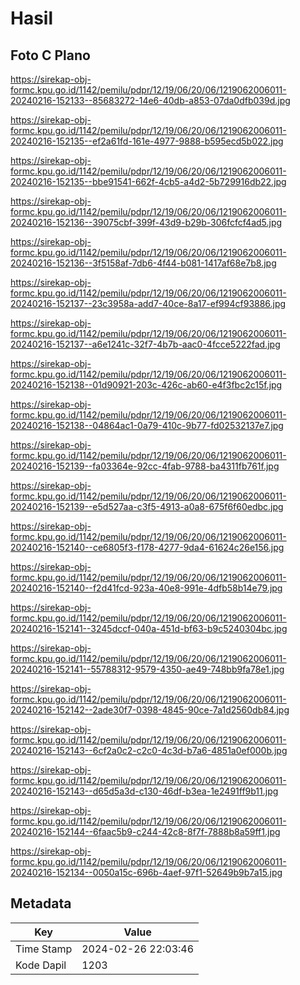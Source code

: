 # Hasil

## Foto C Plano

https://sirekap-obj-formc.kpu.go.id/1142/pemilu/pdpr/12/19/06/20/06/1219062006011-20240216-152133--85683272-14e6-40db-a853-07da0dfb039d.jpg

https://sirekap-obj-formc.kpu.go.id/1142/pemilu/pdpr/12/19/06/20/06/1219062006011-20240216-152135--ef2a61fd-161e-4977-9888-b595ecd5b022.jpg

https://sirekap-obj-formc.kpu.go.id/1142/pemilu/pdpr/12/19/06/20/06/1219062006011-20240216-152135--bbe91541-662f-4cb5-a4d2-5b729916db22.jpg

https://sirekap-obj-formc.kpu.go.id/1142/pemilu/pdpr/12/19/06/20/06/1219062006011-20240216-152136--39075cbf-399f-43d9-b29b-306fcfcf4ad5.jpg

https://sirekap-obj-formc.kpu.go.id/1142/pemilu/pdpr/12/19/06/20/06/1219062006011-20240216-152136--3f5158af-7db6-4f44-b081-1417af68e7b8.jpg

https://sirekap-obj-formc.kpu.go.id/1142/pemilu/pdpr/12/19/06/20/06/1219062006011-20240216-152137--23c3958a-add7-40ce-8a17-ef994cf93886.jpg

https://sirekap-obj-formc.kpu.go.id/1142/pemilu/pdpr/12/19/06/20/06/1219062006011-20240216-152137--a6e1241c-32f7-4b7b-aac0-4fcce5222fad.jpg

https://sirekap-obj-formc.kpu.go.id/1142/pemilu/pdpr/12/19/06/20/06/1219062006011-20240216-152138--01d90921-203c-426c-ab60-e4f3fbc2c15f.jpg

https://sirekap-obj-formc.kpu.go.id/1142/pemilu/pdpr/12/19/06/20/06/1219062006011-20240216-152138--04864ac1-0a79-410c-9b77-fd02532137e7.jpg

https://sirekap-obj-formc.kpu.go.id/1142/pemilu/pdpr/12/19/06/20/06/1219062006011-20240216-152139--fa03364e-92cc-4fab-9788-ba4311fb761f.jpg

https://sirekap-obj-formc.kpu.go.id/1142/pemilu/pdpr/12/19/06/20/06/1219062006011-20240216-152139--e5d527aa-c3f5-4913-a0a8-675f6f60edbc.jpg

https://sirekap-obj-formc.kpu.go.id/1142/pemilu/pdpr/12/19/06/20/06/1219062006011-20240216-152140--ce6805f3-f178-4277-9da4-61624c26e156.jpg

https://sirekap-obj-formc.kpu.go.id/1142/pemilu/pdpr/12/19/06/20/06/1219062006011-20240216-152140--f2d41fcd-923a-40e8-991e-4dfb58b14e79.jpg

https://sirekap-obj-formc.kpu.go.id/1142/pemilu/pdpr/12/19/06/20/06/1219062006011-20240216-152141--3245dccf-040a-451d-bf63-b9c5240304bc.jpg

https://sirekap-obj-formc.kpu.go.id/1142/pemilu/pdpr/12/19/06/20/06/1219062006011-20240216-152141--55788312-9579-4350-ae49-748bb9fa78e1.jpg

https://sirekap-obj-formc.kpu.go.id/1142/pemilu/pdpr/12/19/06/20/06/1219062006011-20240216-152142--2ade30f7-0398-4845-90ce-7a1d2560db84.jpg

https://sirekap-obj-formc.kpu.go.id/1142/pemilu/pdpr/12/19/06/20/06/1219062006011-20240216-152143--6cf2a0c2-c2c0-4c3d-b7a6-4851a0ef000b.jpg

https://sirekap-obj-formc.kpu.go.id/1142/pemilu/pdpr/12/19/06/20/06/1219062006011-20240216-152143--d65d5a3d-c130-46df-b3ea-1e2491ff9b11.jpg

https://sirekap-obj-formc.kpu.go.id/1142/pemilu/pdpr/12/19/06/20/06/1219062006011-20240216-152144--6faac5b9-c244-42c8-8f7f-7888b8a59ff1.jpg

https://sirekap-obj-formc.kpu.go.id/1142/pemilu/pdpr/12/19/06/20/06/1219062006011-20240216-152134--0050a15c-696b-4aef-97f1-52649b9b7a15.jpg


## Metadata

| Key        | Value               |
| ---------- | ------------------- |
| Time Stamp | 2024-02-26 22:03:46 |
| Kode Dapil | 1203                |



